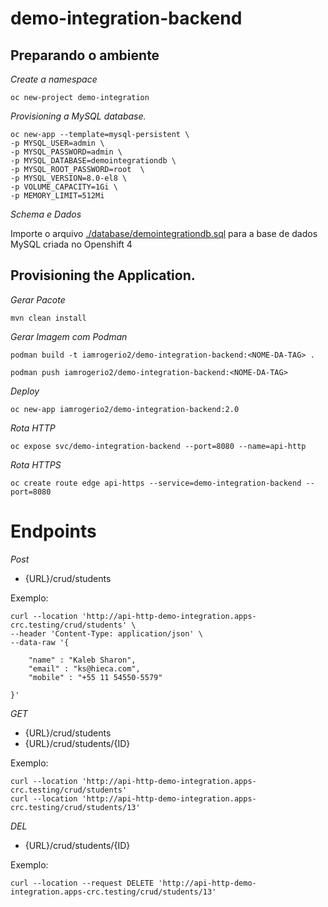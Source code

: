 # demo-integration-backend


## Preparando o ambiente

*Create a namespace*

``` 
oc new-project demo-integration
```

*Provisioning a MySQL database.*

```
oc new-app --template=mysql-persistent \
-p MYSQL_USER=admin \
-p MYSQL_PASSWORD=admin \
-p MYSQL_DATABASE=demointegrationdb \
-p MYSQL_ROOT_PASSWORD=root  \
-p MYSQL_VERSION=8.0-el8 \
-p VOLUME_CAPACITY=1Gi \
-p MEMORY_LIMIT=512Mi
```

*Schema e Dados*

Importe o arquivo [./database/demointegrationdb.sql](./database/demointegrationdb.sql) para a base de dados MySQL criada no Openshift 4


## Provisioning the Application.

*Gerar Pacote*

```
mvn clean install
```

*Gerar Imagem com Podman*

```
podman build -t iamrogerio2/demo-integration-backend:<NOME-DA-TAG> .

podman push iamrogerio2/demo-integration-backend:<NOME-DA-TAG> 
```

*Deploy*

```
oc new-app iamrogerio2/demo-integration-backend:2.0
```

*Rota HTTP*

```
oc expose svc/demo-integration-backend --port=8080 --name=api-http
```

*Rota HTTPS*

```
oc create route edge api-https --service=demo-integration-backend --port=8080
```

# Endpoints

*Post*
- {URL}/crud/students

Exemplo:

```
curl --location 'http://api-http-demo-integration.apps-crc.testing/crud/students' \
--header 'Content-Type: application/json' \
--data-raw '{
    
    "name" : "Kaleb Sharon",
	"email" : "ks@hieca.com",	
	"mobile" : "+55 11 54550-5579"

}'

```
*GET*

- {URL}/crud/students
- {URL}/crud/students/{ID}

Exemplo:

```
curl --location 'http://api-http-demo-integration.apps-crc.testing/crud/students'
curl --location 'http://api-http-demo-integration.apps-crc.testing/crud/students/13'
```

*DEL*

- {URL}/crud/students/{ID}

Exemplo:

```
curl --location --request DELETE 'http://api-http-demo-integration.apps-crc.testing/crud/students/13'
```
